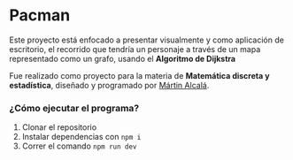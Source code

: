# Pacman

Este proyecto está enfocado a presentar visualmente y como aplicación de escritorio, el recorrido que tendría un personaje a través de un mapa representado como un grafo, usando el **Algoritmo de Dijkstra**

Fue realizado como proyecto para la materia de **Matemática discreta y estadística**, diseñado y programado por [Mártin Alcalá](https://github.com/martline1).

### ¿Cómo ejecutar el programa?

1. Clonar el repositorio
2. Instalar dependencias con `npm i`
3. Correr el comando `npm run dev`
